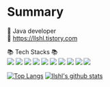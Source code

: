 # Summary
:dart: Java developer   
:green_book: https://llshl.tistory.com
  
  
:books: Tech Stacks :books:   
<img src="https://img.shields.io/badge/JAVA-007396?style=for-the-badge&logo=java&logoColor=white"> 
<img src="https://img.shields.io/badge/Spring-6DB33F?style=for-the-badge&logo=Spring&logoColor=white"> 
<img src="https://img.shields.io/badge/mysql-4479A1?style=for-the-badge&logo=mysql&logoColor=white"> 
<img src="https://img.shields.io/badge/typescript-F7DF1E?style=for-the-badge&logo=javascript&logoColor=black"> 
<img src="https://img.shields.io/badge/express-0769AD?style=for-the-badge&logo=jquery&logoColor=white"> 
<img src="https://img.shields.io/badge/mongoDB-61DAFB?style=for-the-badge&logo=react&logoColor=black">
<img src="https://img.shields.io/badge/jest-4FC08D?style=for-the-badge&logo=vue.js&logoColor=white">
<img src="https://img.shields.io/badge/github-181717?style=for-the-badge&logo=github&logoColor=white"> 
<img src="https://img.shields.io/badge/linux-FCC624?style=for-the-badge&logo=linux&logoColor=black">
<img src="https://img.shields.io/badge/aws-232F3E?style=for-the-badge&logo=aws&logoColor=white">

[![Top Langs](https://github-readme-stats.vercel.app/api/top-langs/?username=llshl&layout=demo)](https://github.com/llshl/github-readme-stats)
[![llshl's github stats](https://github-readme-stats.vercel.app/api?username=llshl)](https://github.com/llshl/github-readme-stats)




